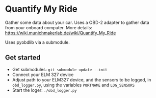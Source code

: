 # Quantify My Ride

Gather some data about your car. Uses a OBD-2 adapter to gather data from your onboard computer.
More details: https://wiki.munichmakerlab.de/wiki/Quantify_My_Ride

Uses pyobdlib via a submodule.

## Get started
* Get submodules: `git submodule update --init`
* Connect your ELM 327 device
* Adjust path to your ELM327 device, and the sensors to be logged, in `obd_logger.py`, using the variables `PORTNAME` and `LOG_SENSORS`
* Start the loger: `./obd_logger.py`

